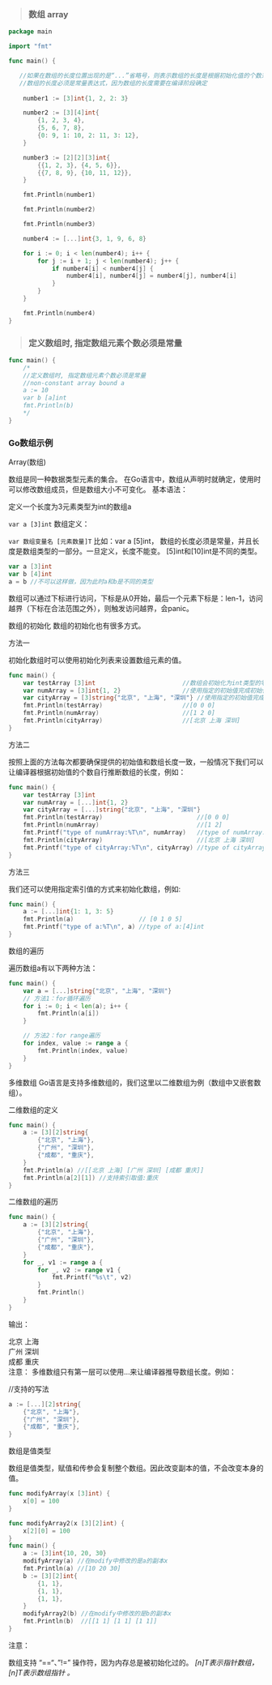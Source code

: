 >### 数组 array   

```go
package main

import "fmt"

func main() {

   //如果在数组的长度位置出现的是“...”省略号，则表示数组的长度是根据初始化值的个数来计算
   //数组的长度必须是常量表达式，因为数组的长度需要在编译阶段确定
   
	number1 := [3]int{1, 2, 2: 3}

	number2 := [3][4]int{
		{1, 2, 3, 4},
		{5, 6, 7, 8},
		{0: 9, 1: 10, 2: 11, 3: 12},
	}

	number3 := [2][2][3]int{
		{{1, 2, 3}, {4, 5, 6}},
		{{7, 8, 9}, {10, 11, 12}},
	}

	fmt.Println(number1)

	fmt.Println(number2)

	fmt.Println(number3)

	number4 := [...]int{3, 1, 9, 6, 8}

	for i := 0; i < len(number4); i++ {
		for j := i + 1; j < len(number4); j++ {
			if number4[i] < number4[j] {
				number4[i], number4[j] = number4[j], number4[i]
			}
		}
	}

	fmt.Println(number4)
}
```

> ### 定义数组时, 指定数组元素个数必须是常量

```go
func main() {
	/*
	//定义数组时, 指定数组元素个数必须是常量
	//non-constant array bound a
	a := 10
	var b [a]int
	fmt.Println(b)
	*/
}
```
### Go数组示例
Array(数组)

数组是同一种数据类型元素的集合。 在Go语言中，数组从声明时就确定，使用时可以修改数组成员，但是数组大小不可变化。 基本语法：

定义一个长度为3元素类型为int的数组a


`var a [3]int`
数组定义：

`var 数组变量名 [元素数量]T`
比如：var a [5]int， 数组的长度必须是常量，并且长度是数组类型的一部分。一旦定义，长度不能变。 [5]int和[10]int是不同的类型。
```go
var a [3]int
var b [4]int
a = b //不可以这样做，因为此时a和b是不同的类型
```
数组可以通过下标进行访问，下标是从0开始，最后一个元素下标是：len-1，访问越界（下标在合法范围之外），则触发访问越界，会panic。

数组的初始化
数组的初始化也有很多方式。

方法一

初始化数组时可以使用初始化列表来设置数组元素的值。
```go
func main() {
	var testArray [3]int                        //数组会初始化为int类型的零值
	var numArray = [3]int{1, 2}                 //使用指定的初始值完成初始化
	var cityArray = [3]string{"北京", "上海", "深圳"} //使用指定的初始值完成初始化
	fmt.Println(testArray)                      //[0 0 0]
	fmt.Println(numArray)                       //[1 2 0]
	fmt.Println(cityArray)                      //[北京 上海 深圳]
}
```
方法二

按照上面的方法每次都要确保提供的初始值和数组长度一致，一般情况下我们可以让编译器根据初始值的个数自行推断数组的长度，例如：
```go
func main() {
	var testArray [3]int
	var numArray = [...]int{1, 2}
	var cityArray = [...]string{"北京", "上海", "深圳"}
	fmt.Println(testArray)                          //[0 0 0]
	fmt.Println(numArray)                           //[1 2]
	fmt.Printf("type of numArray:%T\n", numArray)   //type of numArray:[2]int
	fmt.Println(cityArray)                          //[北京 上海 深圳]
	fmt.Printf("type of cityArray:%T\n", cityArray) //type of cityArray:[3]string
}
```
方法三

我们还可以使用指定索引值的方式来初始化数组，例如:
```go
func main() {
	a := [...]int{1: 1, 3: 5}
	fmt.Println(a)                  // [0 1 0 5]
	fmt.Printf("type of a:%T\n", a) //type of a:[4]int
}
```
数组的遍历

遍历数组a有以下两种方法：
```go
func main() {
	var a = [...]string{"北京", "上海", "深圳"}
	// 方法1：for循环遍历
	for i := 0; i < len(a); i++ {
		fmt.Println(a[i])
	}

	// 方法2：for range遍历
	for index, value := range a {
		fmt.Println(index, value)
	}
}
```
多维数组
Go语言是支持多维数组的，我们这里以二维数组为例（数组中又嵌套数组）。

二维数组的定义
```go
func main() {
	a := [3][2]string{
		{"北京", "上海"},
		{"广州", "深圳"},
		{"成都", "重庆"},
	}
	fmt.Println(a) //[[北京 上海] [广州 深圳] [成都 重庆]]
	fmt.Println(a[2][1]) //支持索引取值:重庆
}
```
二维数组的遍历
```go
func main() {
	a := [3][2]string{
		{"北京", "上海"},
		{"广州", "深圳"},
		{"成都", "重庆"},
	}
	for _, v1 := range a {
		for _, v2 := range v1 {
			fmt.Printf("%s\t", v2)
		}
		fmt.Println()
	}
}
```
输出：

北京  上海  
广州  深圳  
成都  重庆  
注意： 多维数组只有第一层可以使用…来让编译器推导数组长度。例如：

//支持的写法
```go
a := [...][2]string{
	{"北京", "上海"},
	{"广州", "深圳"},
	{"成都", "重庆"},
}
```
数组是值类型

数组是值类型，赋值和传参会复制整个数组。因此改变副本的值，不会改变本身的值。

```go
func modifyArray(x [3]int) {
	x[0] = 100
}

func modifyArray2(x [3][2]int) {
	x[2][0] = 100
}
func main() {
	a := [3]int{10, 20, 30}
	modifyArray(a) //在modify中修改的是a的副本x
	fmt.Println(a) //[10 20 30]
	b := [3][2]int{
		{1, 1},
		{1, 1},
		{1, 1},
	}
	modifyArray2(b) //在modify中修改的是b的副本x
	fmt.Println(b)  //[[1 1] [1 1] [1 1]]
}
```

注意：

数组支持 “==“、”!=” 操作符，因为内存总是被初始化过的。 *[n]T表示指针数组，[n]T表示数组指针 。*